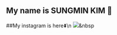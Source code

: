 ## My name is SUNGMIN KIM 👋
##My instagram is here⬇️\n
<a href="https://www.instagram.com/so_ssmk/"><img src="https://img.shields.io/badge/쓰고자하는_텍스트-컬러코드?style=flat-square&logo=##FF0069&logoColor=white&link=내링크"/></a>&nbsp



<!--
**sossmk/sossmk** is a ✨ _special_ ✨ repository because its `README.md` (this file) appears on your GitHub profile.

Here are some ideas to get you started:

- 🔭 I’m currently working on ...
- 🌱 I’m currently learning ...
- 👯 I’m looking to collaborate on ...
- 🤔 I’m looking for help with ...
- 💬 Ask me about ...
- 📫 How to reach me: ...
- 😄 Pronouns: ...
- ⚡ Fun fact: ...
-->
